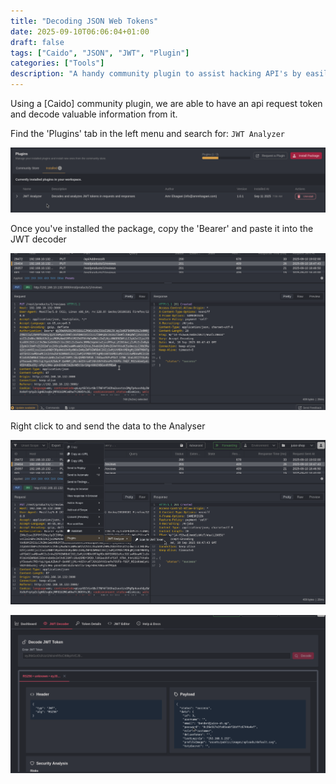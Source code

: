 ```yaml
---
title: "Decoding JSON Web Tokens"
date: 2025-09-10T06:06:04+01:00
draft: false
tags: ["Caido", "JSON", "JWT", "Plugin"]
categories: ["Tools"]
description: "A handy community plugin to assist hacking API's by easily decoding JSON web tokens with Caido ."
---
```



Using a [Caido] community plugin, we are able to have an api request token and decode valuable information from it.

Find the 'Plugins' tab in the left menu and search for: `JWT Analyzer`

![](Screenshot%202025-09-11%20at%2008.11.20.png)
 
 Once you've installed the package, copy the 'Bearer' and paste it into the JWT decoder

![](Screenshot%202025-09-11%20at%2008.09.19.png)

Right click to and send the data to the Analyser

![](Screenshot%202025-09-11%20at%2008.13.24.png)

![](Screenshot%202025-09-11%20at%2008.08.50.png)